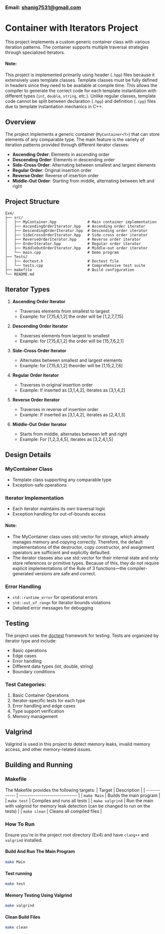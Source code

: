 ### Email: shanig7531@gmail.com

# Container with Iterators Project

This project implements a custom generic container class with various iteration patterns. The container supports multiple traversal strategies through specialized iterators.
#### Note: 
This project is implemented primarily using header (`.hpp`) files because it extensively uses template classes. Template classes must be fully defined in headers since they need to be available at compile time. This allows the compiler to generate the correct code for each template instantiation with different types (`int`, `double`, `string`, etc.). Unlike regular classes, template code cannot be split between declaration (`.hpp`) and definition (`.cpp`) files due to template instantiation mechanics in C++.

## Overview
The project implements a generic container (`MyContainer<T>`) that can store elements of any comparable type. The main feature is the variety of iteration patterns provided through different iterator classes:

- **Ascending Order**: Elements in ascending order
- **Descending Order**: Elements in descending order
- **Side-Cross Order**: Alternating between smallest and largest elements
- **Regular Order**: Original insertion order
- **Reverse Order**: Reverse of insertion order
- **Middle-Out Order**: Starting from middle, alternating between left and right

## Project Structure
```
Ex4/
├── src/
│   ├── MyContainer.hpp              # Main container implementation
│   ├── AscendingOrderIterator.hpp   # Ascending order iterator
│   ├── DescendingOrderIterator.hpp  # Descending order iterator
│   ├── SideCrossOrderIterator.hpp   # Side-cross order iterator
│   ├── ReverseOrderIterator.hpp     # Reverse order iterator
│   ├── OrderIterator.hpp            # Regular order iterator
│   ├── MiddleOutOrderIterator.hpp   # Middle-out order iterator
│   └── main.cpp                     # Demo program
├── Tests/
│   ├── doctest.h                    # Doctest file
│   └── tests.cpp                    # Comprehensive test suite
├── makefile                         # Build configuration
└── README.md                        
```

## Iterator Types
1. **Ascending Order Iterator**
   - Traverses elements from smallest to largest
   - Example: for [7,15,6,1,2] the order will be [1,2,7,7,15]

2. **Descending Order Iterator**
   - Traverses elements from largest to smallest
   - Example: for [7,15,6,1,2] the order will be [15,7,6,2,1]

3. **Side-Cross Order Iterator**
   - Alternates between smallest and largest elements
   - Example: for [7,15,6,1,2] theorder will be [1,15,2,7,6]

4. **Regular Order Iterator**
   - Traverses in original insertion order
   - Example: If inserted as [3,1,4,2], iterates as [3,1,4,2]

5. **Reverse Order Iterator**
   - Traverses in reverse of insertion order
   - Example: If inserted as [3,1,4,2], iterates as [2,4,1,3]

6. **Middle-Out Order Iterator**
   - Starts from middle, alternates between left and right
   - Example: For [1,2,3,4,5], iterates as [3,2,4,1,5]

## Design Details

### MyContainer Class
- Template class supporting any comparable type
- Exception-safe operations

### Iterator Implementation
- Each iterator maintains its own traversal logic
- Exception handling for out-of-bounds access

#### Note: 
* The MyContainer class uses std::vector for storage, which already manages memory and copying correctly. Therefore, the default implementations of the destructor, copy constructor, and assignment operators are sufficient and explicitly defaulted.
* The iterator classes also use std::vector for their internal state and only store references or primitive types. Because of this, they do not require explicit implementations of the Rule of 3 functions—the compiler-generated versions are safe and correct.

### Error Handling
- `std::runtime_error` for operational errors
- `std::out_of_range` for iterator bounds violations
- Detailed error messages for debugging

## Testing
The project uses the [doctest](https://github.com/doctest/doctest) framework for testing. Tests are organized by iterator type and include:

- Basic operations
- Edge cases
- Error handling
- Different data types (int, double, string)
- Boundary conditions

### Test Categories:
1. Basic Container Operations
2. Iterator-specific tests for each type
3. Error handling and edge cases
4. Type support verification
5. Memory management

## Valgrind
Valgrind is used in this project to detect memory leaks, invalid memory access, and other memory-related issues.

## Building and Running

### Makefile
The Makefile provides the following targets:
| Target       | Description                   |
| ------------ | ----------------------------- |
| `make Main`       | Builds the main program  |
| `make test`  | Compiles and runs all tests   |
| `make valgrind`   | Run the main with valgrind for memory leak detection (can be changed to run on the tests) |
| `make clean` | Cleans all compiled files     |

### How To Run
Ensure you're in the project root directory (Ex4) and have `clang++` and `valgrind` installed.

#### Build And Run The Main Program
```bash
make Main
```
#### Test running
```bash
make test
```
#### Memory Testing Using Valgrind
```bash
make valgrind 
```
#### Clean Build Files
```bash
make clean
```




